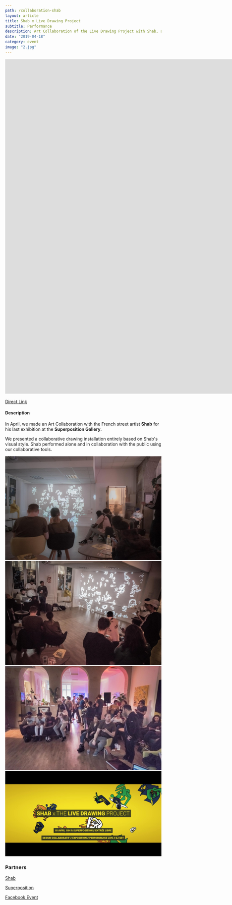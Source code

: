 ```yaml
---
path: /collaboration-shab
layout: article
title: Shab x Live Drawing Project
subtitle: Performance
description: Art Collaboration of the Live Drawing Project with Shab, a French street artist, at the Sitio by Superposition, Lyon, France
date: "2019-04-18"
category: event
image: "2.jpg"
---
```




<iframe src="https://player.vimeo.com/video/335872657" frameborder="0" allowfullscreen width="1920" height="1080"></iframe>

[Direct Link](//vimeo.com/335872657)


#### Description

In April, we made an Art Collaboration with the French street artist __Shab__ for his last exhibition at the __Superposition Gallery__.  

We presented a collaborative drawing installation entirely based on Shab's visual style. Shab performed alone and in collaboration with the public using our collaborative tools.



<photo-grid>
<img src="1.jpg"/>
<img src="2.jpg"/>
<img src="3.jpg"/>
<img src="textcover.jpg"/>
</photo-grid>


### Partners

[Shab](//www.shab-c.com/) 

[Superposition](//superposition-lyon.com)  

[Facebook Event](//www.facebook.com/events/592231084520436/)